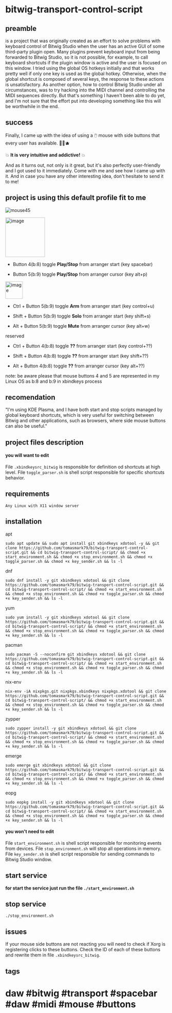 # bitwig-transport-control-script
## preamble
is a project that was originally created as an effort to solve problems with keyboard control of Bitwig Studio when the user has an active GUI of some third-party plugin open. Many plugins prevent keyboard input from being forwarded to Bitwig Studio, so it is not possible, for example, to call keyboard shortcuts if the plugin window is active and the user is focused on this window.
I tried using the global OS hotkeys initially and that works pretty well if only one key is used as the global hotkey. Otherwise, when the global shortcut is composed of several keys, the response to these actions is unsatisfactory.
As another option, how to control Bitwig Studio under all circumstances, was to try hacking into the MIDI channel and controlling the MIDI sequences directly. But that's something I haven't been able to do yet, and I'm not sure that the effort put into developing something like this will be worthwhile in the end.

## success
Finally, I came up with the idea of ​​using a 🖱️ mouse with side buttons that every user has available. 🐁🍒🫐

💥 **It is very intuitive and addictive!** 💥

And as it turns out, not only is it great, but it's also perfectly user-friendly and I got used to it immediately. Come with me and see how I came up with it. And in case you have any other interesting idea, don't hesitate to send it to me!

## project is using this default profile fit to me

![mouse45](https://github.com/user-attachments/assets/e479c395-9618-445c-a57c-92f1fafd8cdb)

<img width="123" alt="image" src="https://github.com/user-attachments/assets/1d697483-211b-4ee4-b1c3-f63c5516d836">

 - Button 4(b:8) toggle **Play/Stop** from arranger start (key spacebar)
   
 - Button 5(b:9) toggle **Play/Stop** from arranger cursor (key alt+p)

<img width="54" alt="image" src="https://github.com/user-attachments/assets/d215452d-6229-4111-b9e7-30695817c846">

 - Ctrl + Button 5(b:9) toggle **Arm** from arranger start (key control+u)
 
 - Shift + Button 5(b:9) toggle **Solo** from arranger start (key shift+s)
   
 - Alt + Button 5(b:9) toggle **Mute** from arranger cursor (key alt+w)
 
reserved

 - Ctrl + Button 4(b:8) toggle **??** from arranger start (key control+??)
 
 - Shift + Button 4(b:8) toggle **??** from arranger start (key shift+??)
   
 - Alt + Button 4(b:8) toggle **??** from arranger cursor (key alt+??)

note: be aware please that mouse buttons 4 and 5 are represented in my Linux OS as b:8 and b:9 in xbindkeys process

## recomendation

"I'm using KDE Plasma, and I have both start and stop scripts managed by global keyboard shortcuts, which is very useful for switching between Bitwig and other applications, such as browsers, where side mouse buttons can also be useful."

## project files description

#### you will want to edit

File `.xbindkeysrc_bitwig` is responsible for definition od shortcuts at high level.
File `toggle_parser.sh` is shell script responsible for specific shortcuts behavior.

## requirements

`Any Linux with X11 window server`

## installation

apt
```
sudo apt update && sudo apt install git xbindkeys xdotool -y && git clone https://github.com/tomasmark79/bitwig-transport-control-script.git && cd bitwig-transport-control-script/ && chmod +x start_environment.sh && chmod +x stop_environment.sh && chmod +x toggle_parser.sh && chmod +x key_sender.sh && ls -l
```

dnf
```
sudo dnf install -y git xbindkeys xdotool && git clone https://github.com/tomasmark79/bitwig-transport-control-script.git && cd bitwig-transport-control-script/ && chmod +x start_environment.sh && chmod +x stop_environment.sh && chmod +x toggle_parser.sh && chmod +x key_sender.sh && ls -l
```

yum
```
sudo yum install -y git xbindkeys xdotool && git clone https://github.com/tomasmark79/bitwig-transport-control-script.git && cd bitwig-transport-control-script/ && chmod +x start_environment.sh && chmod +x stop_environment.sh && chmod +x toggle_parser.sh && chmod +x key_sender.sh && ls -l
```

pacman
```
sudo pacman -S --noconfirm git xbindkeys xdotool && git clone https://github.com/tomasmark79/bitwig-transport-control-script.git && cd bitwig-transport-control-script/ && chmod +x start_environment.sh && chmod +x stop_environment.sh && chmod +x toggle_parser.sh && chmod +x key_sender.sh && ls -l
```

nix-env
```
nix-env -iA nixpkgs.git nixpkgs.xbindkeys nixpkgs.xdotool && git clone https://github.com/tomasmark79/bitwig-transport-control-script.git && cd bitwig-transport-control-script/ && chmod +x start_environment.sh && chmod +x stop_environment.sh && chmod +x toggle_parser.sh && chmod +x key_sender.sh && ls -l
```

zypper
```
sudo zypper install -y git xbindkeys xdotool && git clone https://github.com/tomasmark79/bitwig-transport-control-script.git && cd bitwig-transport-control-script/ && chmod +x start_environment.sh && chmod +x stop_environment.sh && chmod +x toggle_parser.sh && chmod +x key_sender.sh && ls -l
```

emerge
```
sudo emerge git xbindkeys xdotool && git clone https://github.com/tomasmark79/bitwig-transport-control-script.git && cd bitwig-transport-control-script/ && chmod +x start_environment.sh && chmod +x stop_environment.sh && chmod +x toggle_parser.sh && chmod +x key_sender.sh && ls -l
```

eopg
```
sudo eopkg install -y git xbindkeys xdotool && git clone https://github.com/tomasmark79/bitwig-transport-control-script.git && cd bitwig-transport-control-script/ && chmod +x start_environment.sh && chmod +x stop_environment.sh && chmod +x toggle_parser.sh && chmod +x key_sender.sh && ls -l
```

#### you won't need to edit

File `start_environment.sh` is shell script responsible for monitoring events from devices.
File `stop_environment.sh` will stop all operations in memory.
File `key_sender.sh` is shell script responsible for sending commands to Bitwig Studio window.

## start service
**for start the service just run the file `./start_environment.sh`**

## stop service
`./stop_environment.sh`



## issues

 If your mouse side buttons are not reacting you will need to check if Xorg is registering clicks to these buttons. Check the ID of each of these buttons and rewrite them in file `.xbindkeysrc_bitwig`.

## tags

# daw #bitwig #transport #spacebar #daw #midi #mouse #buttons





